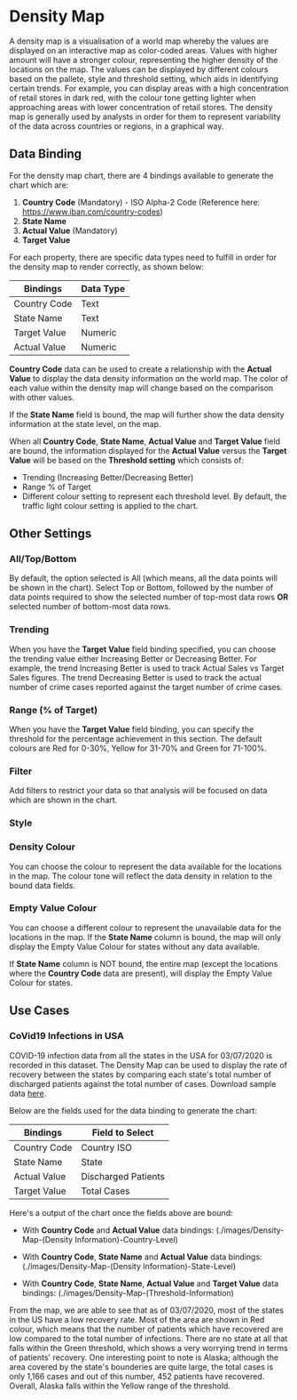 # Density Map



A density map is a visualisation of a world map whereby the values are displayed on an interactive map as color-coded areas. Values with higher amount will have a stronger colour, representing the higher density of the locations on the map. The values can be displayed by different colours based on the pallete, style and threshold setting, which aids in identifying certain trends. For example, you can display areas with a high concentration of retail stores in dark red, with the colour tone getting lighter when approaching areas with lower concentration of retail stores. The density map is generally used by analysts in order for them to represent variability of the data across countries or regions, in a graphical way.

## Data Binding

For the density map chart, there are 4 bindings available to generate the chart which are:

1) **Country Code** (Mandatory) - ISO Alpha-2 Code (Reference here: https://www.iban.com/country-codes)
2) **State Name**
3) **Actual Value** (Mandatory)
4) **Target Value**

For each property, there are specific data types need to fulfill in order for the density map to render correctly, as shown below:

|Bindings|Data Type|
|---|---|
|Country Code|Text|
|State Name|Text|
|Target Value|Numeric|
|Actual Value|Numeric|

**Country Code** data can be used to create a relationship with the **Actual Value** to display the data density information on the world map. The color of each value within the density map will change based on the comparison with other values.

If the **State Name** field is bound, the map will further show the data density information at the state level, on the map.

When all **Country Code**, **State Name**, **Actual Value** and **Target Value** field are bound, the information displayed for the **Actual Value** versus the **Target Value** will be based on the **Threshold setting** which consists of:

- Trending (Increasing Better/Decreasing Better)
- Range % of Target
- Different colour setting to represent each threshold level. By default, the traffic light colour setting is applied to the chart.

## Other Settings

### All/Top/Bottom

By default, the option selected is All (which means, all the data points will be shown in the chart). Select Top or Bottom, followed by the number of data points required to show the selected number of top-most data rows **OR** selected number of bottom-most data rows.

### Trending

When you have the **Target Value** field binding specified, you can choose the trending value either Increasing Better or Decreasing Better. For example, the trend Increasing Better is used to track Actual Sales vs Target Sales figures. The trend Decreasing Better is used to track the actual number of crime cases reported against the target number of crime cases.

### Range (% of Target)

When you have the **Target Value** field binding, you can specify the threshold for the percentage achievement in this section. The default colours are Red for 0-30%, Yellow for 31-70% and Green for 71-100%.

### Filter

Add filters to restrict your data so that analysis will be focused on data which are shown in the chart.

### Style

### Density Colour

You can choose the colour to represent the data available for the locations in the map. The colour tone will reflect the data density in relation to the bound data fields.

### Empty Value Colour

You can choose a different colour to represent the unavailable data for the locations in the map. If the **State Name** column is bound, the map will only display the Empty Value Colour for states without any data available.

If **State Name** column is NOT bound, the entire map (except the locations where the **Country Code** data are present), will display the Empty Value Colour for states.
 

## Use Cases

### CoVid19 Infections in USA
COVID-19 infection data from all the states in the USA for 03/07/2020 is recorded in this dataset. The Density Map can be used to display the rate of recovery between the states by comparing each state's total number of discharged patients against the total number of cases. Download sample data [here](./sample-data/density-map/USA-Covid19-Cases-03.07.2020.csv).

Below are the fields used for the data binding to generate the chart:

|Bindings|Field to Select|
|---|---|
|Country Code|Country ISO|(MANDATORY)
|State Name|State|
|Actual Value|Discharged Patients|(MANDATORY)
|Target Value|Total Cases|

Here's a output of the chart once the fields above are bound:

- With **Country Code** and **Actual Value** data bindings:
(./images/Density-Map-(Density Information)-Country-Level)

- With **Country Code**, **State Name** and **Actual Value** data bindings:
(./images/Density-Map-(Density Information)-State-Level)

- With **Country Code**, **State Name**, **Actual Value** and **Target Value** data bindings:
(./images/Density-Map-(Threshold-Information)

From the map, we are able to see that as of 03/07/2020, most of the states in the US have a low recovery rate. Most of the area are shown in Red colour, which means that the number of patients which have recovered are low compared to the total number of infections. There are no state at all that falls within the Green threshold, which shows a very worrying trend in terms of patients' recovery. One interesting point to note is Alaska; although the area covered by the state's bounderies are quite large, the total cases is only 1,166 cases and out of this number, 452 patients have recovered. Overall, Alaska falls within the Yellow range of the threshold.